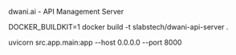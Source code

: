 dwani.ai - API Management Server


DOCKER_BUILDKIT=1 docker build -t slabstech/dwani-api-server .


uvicorn src.app.main:app --host 0.0.0.0 --port 8000